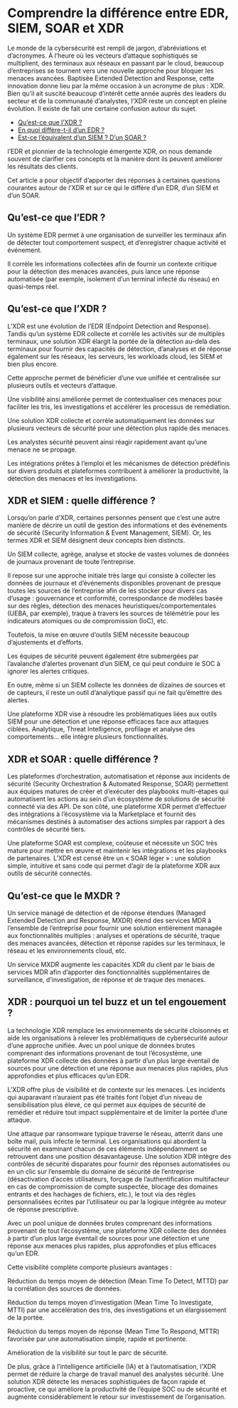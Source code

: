 # Comprendre la différence entre EDR, SIEM, SOAR et XDR

Le monde de la cybersécurité est rempli de jargon, d’abréviations et d’acronymes. À l’heure où les vecteurs d’attaque sophistiqués se multiplient, des terminaux aux réseaux en passant par le cloud, beaucoup d’entreprises se tournent vers une nouvelle approche pour bloquer les menaces avancées. Baptisée Extended Detection and Response, cette innovation donne lieu par la même occasion à un acronyme de plus : XDR. Bien qu’il ait suscité beaucoup d’intérêt cette année auprès des leaders du secteur et de la communauté d’analystes, l’XDR reste un concept en pleine évolution. Il existe de fait une certaine confusion autour du sujet.

- [Qu’est-ce que l’XDR ?]()
- [En quoi diffère-t-il d’un EDR ?]()
- [Est-ce l’équivalent d’un SIEM ? D’un SOAR ?]()

l’EDR et pionnier de la technologie émergente XDR, on nous demande souvent de clarifier ces concepts et la manière dont ils peuvent améliorer les résultats des clients.

Cet article a pour objectif d’apporter des réponses à certaines questions courantes autour de l’XDR et sur ce qui le diffère d’un EDR, d’un SIEM et d’un SOAR.

## Qu’est-ce que l’EDR ?

Un système EDR permet à une organisation de surveiller les terminaux afin de détecter tout comportement suspect, et d’enregistrer chaque activité et événement.

Il corrèle les informations collectées afin de fournir un contexte critique pour la détection des menaces avancées, puis lance une réponse automatisée (par exemple, isolement d’un terminal infecté du réseau) en quasi-temps réel.

## Qu’est-ce que l’XDR ?

L’XDR est une évolution de l’EDR (Endpoint Detection and Response). Tandis qu’un système EDR collecte et corrèle les activités sur de multiples terminaux, une solution XDR élargit la portée de la détection au-delà des terminaux pour fournir des capacités de détection, d’analyses et de réponse également sur les réseaux, les serveurs, les workloads cloud, les SIEM et bien plus encore.

Cette approche permet de bénéficier d’une vue unifiée et centralisée sur plusieurs outils et vecteurs d’attaque.

Une visibilité ainsi améliorée permet de contextualiser ces menaces pour faciliter les tris, les investigations et accélérer les processus de remédiation.

Une solution XDR collecte et corrèle automatiquement les données sur plusieurs vecteurs de sécurité pour une détection plus rapide des menaces.

Les analystes sécurité peuvent ainsi réagir rapidement avant qu’une menace ne se propage.

Les intégrations prêtes à l’emploi et les mécanismes de détection prédéfinis sur divers produits et plateformes contribuent à améliorer la productivité, la détection des menaces et les investigations.

## XDR et SIEM : quelle différence ?

Lorsqu’on parle d’XDR, certaines personnes pensent que c’est une autre manière de décrire un outil de gestion des informations et des événements de sécurité (Security Information & Event Management, SIEM). Or, les termes XDR et SIEM désignent deux concepts bien distincts.

Un SIEM collecte, agrège, analyse et stocke de vastes volumes de données de journaux provenant de toute l’entreprise.

Il repose sur une approche initiale très large qui consiste à collecter les données de journaux et d’événements disponibles provenant de presque toutes les sources de l’entreprise afin de les stocker pour divers cas d’usage : gouvernance et conformité, correspondance de modèles basée sur des règles, détection des menaces heuristiques/comportementales (UEBA, par exemple), traque à travers les sources de télémétrie pour les indicateurs atomiques ou de compromission (IoC), etc.

Toutefois, la mise en œuvre d’outils SIEM nécessite beaucoup d’ajustements et d’efforts.

Les équipes de sécurité peuvent également être submergées par l’avalanche d’alertes provenant d’un SIEM, ce qui peut conduire le SOC à ignorer les alertes critiques.

En outre, même si un SIEM collecte les données de dizaines de sources et de capteurs, il reste un outil d’analytique passif qui ne fait qu’émettre des alertes.

Une plateforme XDR vise à résoudre les problématiques liées aux outils SIEM pour une détection et une réponse efficaces face aux attaques ciblées. Analytique, Threat Intelligence, profilage et analyse des comportements… elle intègre plusieurs fonctionnalités.

## XDR et SOAR : quelle différence ?

Les plateformes d’orchestration, automatisation et réponse aux incidents de sécurité (Security Orchestration & Automated Response, SOAR) permettent aux équipes matures de créer et d’exécuter des playbooks multi-étapes qui automatisent les actions au sein d’un écosystème de solutions de sécurité connecté via des API. De son côté, une plateforme XDR permet d’effectuer des intégrations à l’écosystème via la Marketplace et fournit des mécanismes destinés à automatiser des actions simples par rapport à des contrôles de sécurité tiers.

Une plateforme SOAR est complexe, coûteuse et nécessite un SOC très mature pour mettre en œuvre et maintenir les intégrations et les playbooks de partenaires. L’XDR est censé être un « SOAR léger » : une solution simple, intuitive et sans code qui permet d’agir de la plateforme XDR aux outils de sécurité connectés.

## Qu’est-ce que le MXDR ?

Un service managé de détection et de réponse étendues (Managed Extended Detection and Response, MXDR) étend des services MDR à l’ensemble de l’entreprise pour fournir une solution entièrement managée aux fonctionnalités multiples : analyses et opérations de sécurité, traque des menaces avancées, détection et réponse rapides sur les terminaux, le réseau et les environnements cloud, etc.

Un service MXDR augmente les capacités XDR du client par le biais de services MDR afin d’apporter des fonctionnalités supplémentaires de surveillance, d’investigation, de réponse et de traque des menaces.

## XDR : pourquoi un tel buzz et un tel engouement ?

La technologie XDR remplace les environnements de sécurité cloisonnés et aide les organisations à relever les problématiques de cybersécurité autour d’une approche unifiée. Avec un pool unique de données brutes comprenant des informations provenant de tout l’écosystème, une plateforme XDR collecte des données à partir d’un plus large éventail de sources pour une détection et une réponse aux menaces plus rapides, plus approfondies et plus efficaces qu’un EDR.

L’XDR offre plus de visibilité et de contexte sur les menaces. Les incidents qui auparavant n’auraient pas été traités font l’objet d’un niveau de sensibilisation plus élevé, ce qui permet aux équipes de sécurité de remédier et réduire tout impact supplémentaire et de limiter la portée d’une attaque.

Une attaque par ransomware typique traverse le réseau, atterrit dans une boîte mail, puis infecte le terminal. Les organisations qui abordent la sécurité en examinant chacun de ces éléments indépendamment se retrouvent dans une position désavantageuse. Une solution XDR intègre des contrôles de sécurité disparates pour fournir des réponses automatisées ou en un clic sur l’ensemble du domaine de sécurité de l’entreprise (désactivation d’accès utilisateurs, forçage de l’authentification multifacteur en cas de compromission de compte suspectée, blocage des domaines entrants et des hachages de fichiers, etc.), le tout via des règles personnalisées écrites par l’utilisateur ou par la logique intégrée au moteur de réponse prescriptive.

Avec un pool unique de données brutes comprenant des informations provenant de tout l’écosystème, une plateforme XDR collecte des données à partir d’un plus large éventail de sources pour une détection et une réponse aux menaces plus rapides, plus approfondies et plus efficaces qu’un EDR.

Cette visibilité complète comporte plusieurs avantages :

Réduction du temps moyen de détection (Mean Time To Detect, MTTD) par la corrélation des sources de données.

Réduction du temps moyen d’investigation (Mean Time To Investigate, MTTI) par une accélération des tris, des investigations et un élargissement de la portée.

Réduction du temps moyen de réponse (Mean Time To Respond, MTTR) favorisée par une automatisation simple, rapide et pertinente.

Amélioration de la visibilité sur tout le parc de sécurité.

De plus, grâce à l’intelligence artificielle (IA) et à l’automatisation, l’XDR permet de réduire la charge de travail manuel des analystes sécurité. Une solution XDR détecte les menaces sophistiquées de façon rapide et proactive, ce qui améliore la productivité de l’équipe SOC ou de sécurité et augmente considérablement le retour sur investissement de l’organisation.
